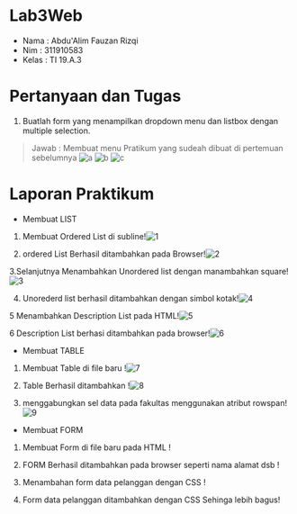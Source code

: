 # Lab3Web

- Nama : Abdu'Alim Fauzan Rizqi
- Nim : 311910583
- Kelas : TI 19.A.3

# Pertanyaan dan Tugas
1. Buatlah form yang menampilkan dropdown menu dan listbox dengan multiple selection.
>Jawab : Membuat menu Pratikum yang sudeah dibuat di pertemuan sebelumnya
![a](https://user-images.githubusercontent.com/59682730/114558143-92fbcb00-9c94-11eb-8f9b-707dffeb1a29.PNG)
![b](https://user-images.githubusercontent.com/59682730/114558380-d1918580-9c94-11eb-9409-b5a5e7c25188.PNG)
![c](https://user-images.githubusercontent.com/59682730/114558384-d2c2b280-9c94-11eb-8bec-db458b83af89.PNG)

# Laporan Praktikum

- Membuat LIST
1. Membuat Ordered List di subline!![1](https://user-images.githubusercontent.com/59682730/114560513-f8e95200-9c96-11eb-80e8-a50d8a6ea7b8.PNG)

2. ordered List Berhasil ditambahkan pada Browser!![2](https://user-images.githubusercontent.com/59682730/114560525-fa1a7f00-9c96-11eb-9ed6-cac3ca550f0e.PNG)
 
3.Selanjutnya Menambahkan Unordered list dengan manambahkan square!![3](https://user-images.githubusercontent.com/59682730/114560526-fab31580-9c96-11eb-9c57-e8a685a7b52d.PNG)

4. Unorederd list berhasil ditambahkan dengan simbol kotak!![4](https://user-images.githubusercontent.com/59682730/114560530-fab31580-9c96-11eb-9d8c-0c4e7fb2c8b3.PNG)

5 Menambahkan Description List pada HTML!![5](https://user-images.githubusercontent.com/59682730/114560532-fbe44280-9c96-11eb-9bfe-36b7f61289e8.PNG)

6 Description List berhasi ditambahkan pada browser!![6](https://user-images.githubusercontent.com/59682730/114560537-fc7cd900-9c96-11eb-943f-7895b9664f62.PNG)

- Membuat TABLE
1. Membuat Table di file baru !![7](https://user-images.githubusercontent.com/59682730/114561805-19fe7280-9c98-11eb-9171-7ef9d6a81ac7.PNG)

2. Table Berhasil ditambahkan !![8](https://user-images.githubusercontent.com/59682730/114561810-1bc83600-9c98-11eb-8461-a59ddce936e7.PNG)

3. menggabungkan sel data pada fakultas menggunakan atribut rowspan!![9](https://user-images.githubusercontent.com/59682730/114561811-1c60cc80-9c98-11eb-8572-af9ef6c90c8d.PNG)



- Membuat FORM

1. Membuat Form di file baru pada HTML !

2. FORM Berhasil ditambahkan pada browser seperti nama alamat dsb !

3. Menambahan form data pelanggan dengan CSS !

4. Form data pelanggan ditambahkan dengan CSS Sehinga lebih bagus!
